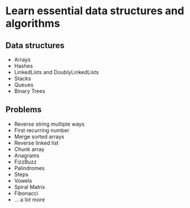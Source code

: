 # Learn essential data structures and algorithms

## Data structures
 - Arrays
 - Hashes
 - LinkedLists and DoublyLinkedLists
 - Stacks
 - Queues
 - Binary Trees
 
## Problems
 - Reverse string multiple ways
 - First recurring number
 - Merge sorted arrays
 - Reverse linked list
 - Chunk array
 - Anagrams
 - FizzBuzz
 - Palindromes
 - Steps
 - Vowels
 - Spiral Matrix
 - Fibonacci
 - ... a lot more
 
